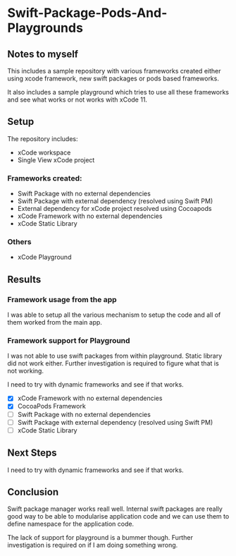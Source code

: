 # Swift-Package-Pods-And-Playgrounds

## Notes to myself

This includes a sample repository with various frameworks created either using xcode framework, new swift packages or pods based frameworks. 

It also includes a sample playground which tries to use all these frameworks and see what works or not works with xCode 11.

## Setup

The repository includes:

- xCode workspace
- Single View xCode project

### Frameworks created:

- Swift Package with no external dependencies
- Swift Package with external dependency (resolved using Swift PM)
- External dependency for xCode project resolved using Cocoapods
- xCode Framework with no external dependencies
- xCode Static Library

### Others

- xCode Playground

## Results

### Framework usage from the app

I was able to setup all the various mechanism to setup the code and all of them worked from the main app.

### Framework support for Playground

I was not able to use swift packages from within playground. Static library did not work either. Further investigation is required to figure what that is not working.

I need to try with dynamic frameworks and see if that works.


- [x] xCode Framework with no external dependencies
- [x] CocoaPods Framework
- [ ] Swift Package with no external dependencies
- [ ] Swift Package with external dependency (resolved using Swift PM)
- [ ] xCode Static Library

## Next Steps

I need to try with dynamic frameworks and see if that works.

## Conclusion

Swift package manager works reall well. Internal swift packages are really good way to be able to modularise application code and we can use them to define namespace for the application code.

The lack of support for playground is a bummer though. Further investigation is required on if I am doing something wrong.
